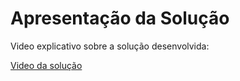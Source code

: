 # Apresentação da Solução

Video explicativo sobre a solução desenvolvida:

<a href="Video_projeto.mp4">Video da solução</a>
